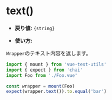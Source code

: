 # text()

- **戻り値:** `{string}`

- **使い方:**

`Wrapper`のテキスト内容を返します。

```js
import { mount } from 'vue-test-utils'
import { expect } from 'chai'
import Foo from './Foo.vue'

const wrapper = mount(Foo)
expect(wrapper.text()).to.equal('bar')
```